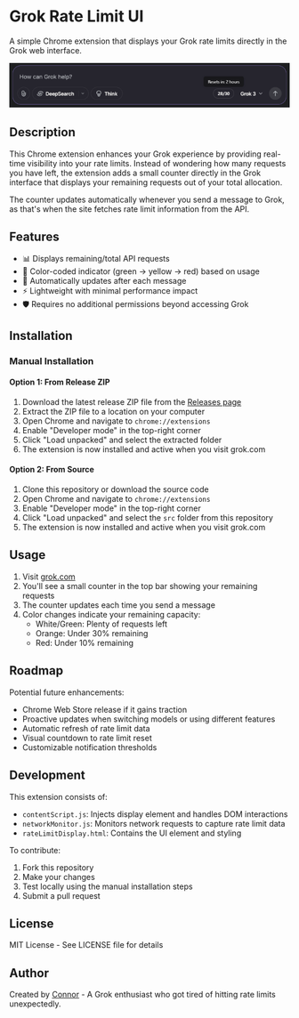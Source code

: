 # Grok Rate Limit UI

A simple Chrome extension that displays your Grok rate limits directly in the Grok web interface.

![Grok Rate Limit UI Screenshot](screenshots/preview.png)

## Description

This Chrome extension enhances your Grok experience by providing real-time visibility into your rate limits. Instead of wondering how many requests you have left, the extension adds a small counter directly in the Grok interface that displays your remaining requests out of your total allocation.

The counter updates automatically whenever you send a message to Grok, as that's when the site fetches rate limit information from the API.

## Features

- 📊 Displays remaining/total API requests
- 🎨 Color-coded indicator (green → yellow → red) based on usage
- 🔄 Automatically updates after each message
- ⚡ Lightweight with minimal performance impact
- 🛡️ Requires no additional permissions beyond accessing Grok

## Installation

<!-- ### From Chrome Web Store (Recommended)

1. Visit the [Chrome Web Store page](https://chrome.google.com/webstore/)
2. Click "Add to Chrome"
3. Confirm the installation -->

### Manual Installation

#### Option 1: From Release ZIP

1. Download the latest release ZIP file from the [Releases page](https://github.com/yourusername/grok-extension/releases)
2. Extract the ZIP file to a location on your computer
3. Open Chrome and navigate to `chrome://extensions`
4. Enable "Developer mode" in the top-right corner
5. Click "Load unpacked" and select the extracted folder
6. The extension is now installed and active when you visit grok.com

#### Option 2: From Source

1. Clone this repository or download the source code
2. Open Chrome and navigate to `chrome://extensions`
3. Enable "Developer mode" in the top-right corner
4. Click "Load unpacked" and select the `src` folder from this repository
5. The extension is now installed and active when you visit grok.com

## Usage

1. Visit [grok.com](https://grok.com)
2. You'll see a small counter in the top bar showing your remaining requests
3. The counter updates each time you send a message
4. Color changes indicate your remaining capacity:
   - White/Green: Plenty of requests left
   - Orange: Under 30% remaining
   - Red: Under 10% remaining

## Roadmap

Potential future enhancements:

- Chrome Web Store release if it gains traction
- Proactive updates when switching models or using different features
- Automatic refresh of rate limit data
- Visual countdown to rate limit reset
- Customizable notification thresholds

## Development

This extension consists of:

- `contentScript.js`: Injects display element and handles DOM interactions
- `networkMonitor.js`: Monitors network requests to capture rate limit data
- `rateLimitDisplay.html`: Contains the UI element and styling

To contribute:

1. Fork this repository
2. Make your changes
3. Test locally using the manual installation steps
4. Submit a pull request

## License

MIT License - See LICENSE file for details

## Author

Created by [Connor](https://connorlin.dev/) - A Grok enthusiast who got tired of hitting rate limits unexpectedly.

<!-- If you find this extension useful, consider [buying me a coffee](https://www.buymeacoffee.com/) or starring the repository! -->
